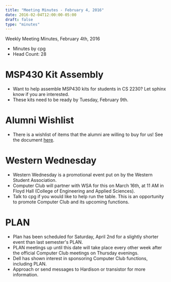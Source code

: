 ```yaml
---
title: "Meeting Minutes - February 4, 2016"
date: 2016-02-04T12:00:00-05:00
draft: false
type: "minutes"
---
```


Weekly Meeting Minutes, February 4th, 2016

- Minutes by cpg
- Head Count: 28

# MSP430 Kit Assembly

- Want to help assemble MSP430 kits for students in CS 2230? Let sphinx know if you are interested.
- These kits need to be ready by Tuesday, February 9th.

# Alumni Wishlist

- There is a wishlist of items that the alumni are willing to buy for us! See the document [here](http://j.mp/cclubwishlist).

# Western Wednesday

- Western Wednesday is a promotional event put on by the Western Student Association.
- Computer Club will partner with WSA for this on March 16th, at 11 AM in Floyd Hall (College of Engineering and Applied Sciences). 
- Talk to cpg if you would like to help run the table. This is an opportunity to promote Computer Club and its upcoming functions.

# PLAN

- Plan has been scheduled for Saturday, April 2nd for a slightly shorter event than last semester's PLAN.
- PLAN meetings up until this date will take place every other week after the official Computer Club meetings on Thursday evenings.
- Dell has shown interest in sponsoring Computer Club functions, including PLAN.
- Approach or send messages to Hardison or transistor for more information.
